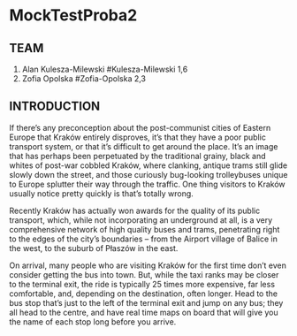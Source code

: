 # MockTestProba2

## TEAM 

1. Alan Kulesza-Milewski #Kulesza-Milewski 1,6
2. Zofia Opolska #Zofia-Opolska 2,3

## INTRODUCTION

If there’s any preconception about the post-communist cities of Eastern Europe that Kraków entirely disproves, it’s that they have a poor public transport system, or that it’s difficult to get around the place. It’s an image that has perhaps been perpetuated by the traditional grainy, black and whites of post-war cobbled Kraków, where clanking, antique trams still glide slowly down the street, and those curiously bug-looking trolleybuses unique to Europe splutter their way through the traffic. One thing visitors to Kraków usually notice pretty quickly is that’s totally wrong.

Recently Kraków has actually won awards for the quality of its public transport, which, while not incorporating an underground at all, is a very comprehensive network of high quality buses and trams, penetrating right to the edges of the city’s boundaries – from the Airport village of Balice in the west, to the suburb of Płaszów in the east.

On arrival, many people who are visiting Kraków for the first time don’t even consider getting the bus into town. But, while the taxi ranks may be closer to the terminal exit, the ride is typically 25 times more expensive, far less comfortable, and, depending on the destination, often longer. Head to the bus stop that’s just to the left of the terminal exit and jump on any bus; they all head to the centre, and have real time maps on board that will give you the name of each stop long before you arrive.


